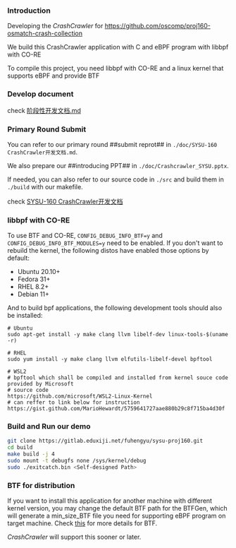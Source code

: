 ### Introduction

Developing the *CrashCrawler* for https://github.com/oscomp/proj160-osmatch-crash-collection

We build this CrashCrawler application with C and eBPF program with libbpf with CO-RE

To compile this project, you need libbpf with CO-RE and a linux kernel that supports eBPF and provide BTF 

### Develop document

check [阶段性开发文档.md](doc\阶段性开发文档.md)

### Primary Round Submit
You can refer to our primary round ##submit reprot## in `./doc/SYSU-160 CrashCrawler开发文档.md`. 

We also prepare our ##introducing PPT## in `./doc/Crashcrawler_SYSU.pptx`. 

If needed, you can also refer to our source code in `./src` and build them in `./build` with our makefile.

check [SYSU-160 CrashCrawler开发文档](doc/SYSU-160%20CrashCrawler%E5%BC%80%E5%8F%91%E6%96%87%E6%A1%A3.md)

### libbpf with CO-RE

To use BTF and CO-RE, `CONFIG_DEBUG_INFO_BTF=y` and `CONFIG_DEBUG_INFO_BTF_MODULES=y` need to be enabled. If you don't want to rebuild the kernel, the following distos have enabled those options by default:

- Ubuntu 20.10+
- Fedora 31+
- RHEL 8.2+
- Debian 11+

And to build bpf applications, the following development tools should also be installed:

```
# Ubuntu
sudo apt-get install -y make clang llvm libelf-dev linux-tools-$(uname -r)

# RHEL
sudo yum install -y make clang llvm elfutils-libelf-devel bpftool

# WSL2 
# bpftool which shall be compiled and installed from kernel souce code provided by Microsoft
# source code
https://github.com/microsoft/WSL2-Linux-Kernel 
# can reffer to link below for instruction
https://gist.github.com/MarioHewardt/5759641727aae880b29c8f715ba4d30f
```

### Build and Run our demo

```bash
git clone https://gitlab.eduxiji.net/fuhengyu/sysu-proj160.git
cd build
make build -j 4
sudo mount -t debugfs none /sys/kernel/debug 
sudo ./exitcatch.bin <Self-designed Path>
```

### BTF for distribution 

If you want to install this application for another machine with different kernel version, you may change the default BTF path for the BTFGen, which will generate a min_size_BTF file you need for supporting eBPF program on target machine. Check [this](https://kinvolk.io/blog/2022/03/btfgen-one-step-closer-to-truly-portable-ebpf-programs/) for more details for BTF. 

*CrashCrawler* will support this sooner or later.



